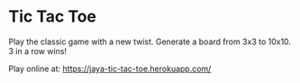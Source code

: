 # Tic Tac Toe

Play the classic game with a new twist. Generate a board from 3x3 to 10x10. 3 in a row wins!

Play online at: https://jaya-tic-tac-toe.herokuapp.com/
